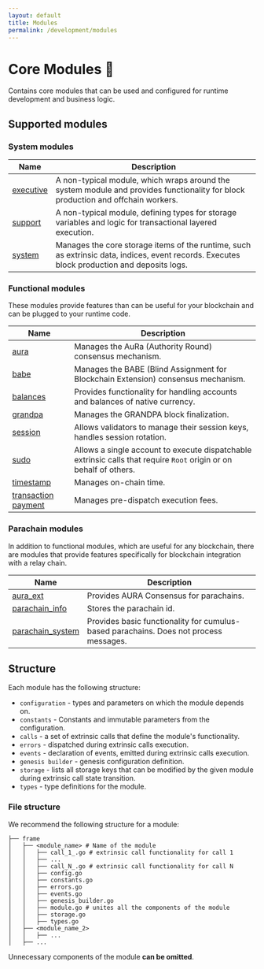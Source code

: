 ```yaml
---
layout: default
title: Modules
permalink: /development/modules
---
```


# Core Modules 🧱

Contains core modules that can be used and configured for runtime development and business logic.

## Supported modules

### System modules

| Name                                                                            | Description                                                                                                                                 |
|---------------------------------------------------------------------------------|---------------------------------------------------------------------------------------------------------------------------------------------|
| [executive](https://github.com/limechain/gosemble/tree/develop/frame/executive) | A non-typical module, which wraps around the system module and provides functionality for block production and offchain workers.            |
| [support](https://github.com/limechain/gosemble/tree/develop/frame/support)     | A non-typical module, defining types for storage variables and logic for transactional layered execution.                                   |
| [system](https://github.com/limechain/gosemble/tree/develop/frame/system)       | Manages the core storage items of the runtime, such as extrinsic data, indices, event records. Executes block production and deposits logs. |

### Functional modules

These modules provide features than can be useful for your blockchain and can be plugged to your runtime code.

| Name                                                                                                | Description                                                                                                        |
|-----------------------------------------------------------------------------------------------------|--------------------------------------------------------------------------------------------------------------------|
| [aura](https://github.com/limechain/gosemble/tree/develop/frame/aura)                               | Manages the AuRa (Authority Round) consensus mechanism.                                                            |
| [babe](https://github.com/limechain/gosemble/tree/develop/frame/babe)                               | Manages the BABE (Blind Assignment for Blockchain Extension) consensus mechanism.                                  |
| [balances](https://github.com/limechain/gosemble/tree/develop/frame/balances)                       | Provides functionality for handling accounts and balances of native currency.                                      |
| [grandpa](https://github.com/limechain/gosemble/tree/develop/frame/grandpa)                         | Manages the GRANDPA block finalization.                                                                            |
| [session](https://github.com/limechain/gosemble/tree/develop/frame/session)                         | Allows validators to manage their session keys, handles session rotation.                                          |
| [sudo](https://github.com/limechain/gosemble/tree/develop/frame/sudo)                               | Allows a single account to execute dispatchable extrinsic calls that require `Root` origin or on behalf of others. |
| [timestamp](https://github.com/limechain/gosemble/tree/develop/frame/timestamp)                     | Manages on-chain time.                                                                                             |
| [transaction payment](https://github.com/limechain/gosemble/tree/develop/frame/transaction_payment) | Manages pre-dispatch execution fees.                                                                               |       

### Parachain modules

In addition to functional modules, which are useful for any blockchain, there are modules that provide features specifically for blockchain integration with a relay chain.

| Name                                                                                          | Description                                                                           |
|-----------------------------------------------------------------------------------------------|---------------------------------------------------------------------------------------|
| [aura_ext](https://github.com/limechain/gosemble/tree/develop/frame/aura-ext)                 | Provides AURA Consensus for parachains.                                               |
| [parachain_info](https://github.com/limechain/gosemble/tree/develop/frame/parachain_info)     | Stores the parachain id.                                                              |
| [parachain_system](https://github.com/limechain/gosemble/tree/develop/frame/parachain_system) | Provides basic functionality for cumulus-based parachains. Does not process messages. |


## Structure

Each module has the following structure:

* `configuration` - types and parameters on which the module depends on.
* `constants` - Constants and immutable parameters from the configuration.
* `calls` - a set of extrinsic calls that define the module's functionality.
* `errors` - dispatched during extrinsic calls execution.
* `events` - declaration of events, emitted during extrinsic calls execution.
* `genesis builder` - genesis configuration definition.
* `storage` - lists all storage keys that can be modified by the given module during extrinsic call state transition.
* `types` - type definitions for the module.

### File structure

We recommend the following structure for a module:

```
├── frame
│   ├── <module_name> # Name of the module
│   │   ├── call_1_.go # extrinsic call functionality for call 1
│   │   ├── ...
│   │   ├── call_N_.go # extrinsic call functionality for call N
│   │   ├── config.go
│   │   ├── constants.go
│   │   ├── errors.go
│   │   ├── events.go
│   │   ├── genesis_builder.go
│   │   ├── module.go # unites all the components of the module
│   │   ├── storage.go
│   │   ├── types.go
│   ├── <module_name_2>
│   │   ├── ...
│   ├── ...
```

Unnecessary components of the module **can be omitted**.
